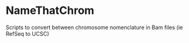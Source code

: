 # NameThatChrom
Scripts to convert between chromosome nomenclature in Bam files (ie RefSeq to UCSC)
